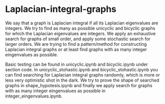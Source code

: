 # Laplacian-integral-graphs

We say that a graph is Laplacian integral if all its Laplacian eigenvalues are integers. We try to find as many as possible unicyclic and bicyclic graphs for which the Laplacian eigenvalues are integers. We apply an exhaustive search for graphs of small order, and apply some stochastic search for larger orders. We are trying to find a pattern/method for constructing Laplacian integral graphs or at least find graphs with as many integer eingenvalues as possible.

Basic testing can be found in unicyclic.ipynb and bicyclic.ipynb under section code. In unicyclic_stohastic.ipynb and bicyclic_stohastic.ipynb you can find searching for Laplacian integral graphs randomly, which is more or less very optimistic shot in the dark. We try to prove the shape of searched graphs in shape_hypotesis.ipynb and finally we apply search for graphs with as many integer eingenvalues as possible in integer_eingenvalues.ipynb.
